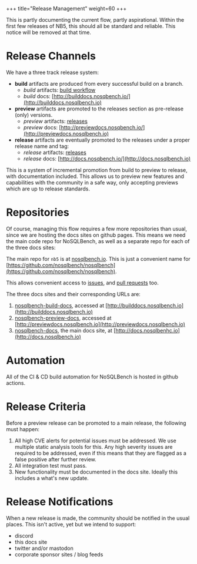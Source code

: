 +++
title="Release Management"
weight=60
+++

This is partly documenting the current flow, partly aspirational. Within the first few releases 
of NB5, this should all be standard and reliable. This notice will be removed at that time. 

# Release Channels

We have a three track release system:
- **build** artifacts are produced from every successful build on a branch.
  - _build_ artifacts: 
    [build workflow](https://github.com/nosqlbench/nosqlbench/actions/workflows/build.yml) 
  - _build_ docs:
    [http://builddocs.nosqbench.io/](http://builddocs.nosqlbench.io)
- **preview** artifacts are promoted to the releases section as pre-release (only) versions.
  - _preview_ artifacts:
    [releases](https://github.com/nosqlbench/nosqlbench/releases/)
  - _preview_ docs:
    [http://previewdocs.nosqbench.io/](http://previewdocs.nosqlbench.io)
- **release** artifacts are eventually promoted to the releases under a proper release name and tag:
    - _release_ artifacts:
      [releases](https://github.com/nosqlbench/nosqlbench/releases/)
    - _release_ docs:
      [http://docs.nosqbench.io/](http://docs.nosqlbench.io)

This is a system of incremental promotion from build to preview to release, with documentation 
included. This allows us to preview new features and capabilities with the community in a safe 
way, only accepting previews which are up to release standards.

# Repositories

Of course, managing this flow requires a few more repositories than usual, since we are hosting
the docs sites on github pages. This means we need the main code repo for NoSQLBench, as well as 
a separate repo for each of the three docs sites:

The main repo for `nb5` is at [nosqlbench.io](http://nosqlbench.io). This is just a convenient
name for [https://github.com/nosqlbench/nosqlbench](https://github.com/nosqlbench/nosqlbench).

This allows convenient access to [issues](http://nosqlbench.io/issues), and
[pull requests](http://nosqlbench.io/pulls) too.

The three docs sites and their corresponding 
URLs are:
1. [nosqlbench-build-docs](https://github.com/nosqlbench/nosqlbench-build-docs), accessed at
   [http://builddocs.nosqlbench.io](http://builddocs.nosqlbench.io)
2. [nosqlbench-preview-docs](https://github.com/nosqlbench/nosqlbench-preview-docs), accessed at
   [http://previewdocs.nosqlbench.io](http://previewdocs.nosqlbench.io)
3. [nosqlbench-docs](https://github.com/nosqlbench/nosqlbench-docs), the main docs
   site, at [http://docs.nosqlbenhc.io](http://docs.nosqlbench.io)

# Automation

All of the CI & CD build automation for NoSQLBench is hosted in github actions.

# Release Criteria

Before a preview release can be promoted to a main release, the following must happen:

1. All high CVE alerts for potential issues must be addressed. We use multiple static analysis 
   tools for this. Any high severity issues are required to be addressed, even if this means 
   that they are flagged as a false positive after further review.
2. All integration test must pass.
3. New functionality must be documented in the docs site. Ideally this includes a what's new update.

# Release Notifications

When a new release is made, the community should be notified in the usual places. 
This isn't active, yet but we intend to support:

* discord
* this docs site
* twitter and/or mastodon
* corporate sponsor sites / blog feeds
